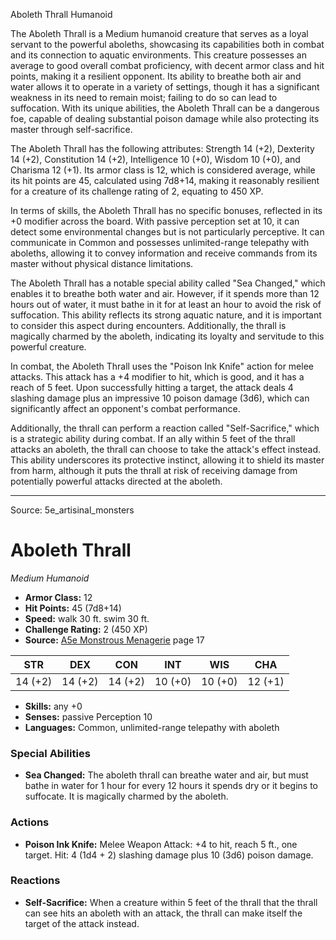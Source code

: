 <MonsterName/>Aboleth Thrall</MonsterName>
<CreatureType/>Humanoid</CreatureType>

<summary>The Aboleth Thrall is a Medium humanoid creature that serves as a loyal servant to the powerful aboleths, showcasing its capabilities both in combat and its connection to aquatic environments. This creature possesses an average to good overall combat proficiency, with decent armor class and hit points, making it a resilient opponent. Its ability to breathe both air and water allows it to operate in a variety of settings, though it has a significant weakness in its need to remain moist; failing to do so can lead to suffocation. With its unique abilities, the Aboleth Thrall can be a dangerous foe, capable of dealing substantial poison damage while also protecting its master through self-sacrifice.</summary>

<detail>

The Aboleth Thrall has the following attributes: Strength 14 (+2), Dexterity 14 (+2), Constitution 14 (+2), Intelligence 10 (+0), Wisdom 10 (+0), and Charisma 12 (+1). Its armor class is 12, which is considered average, while its hit points are 45, calculated using 7d8+14, making it reasonably resilient for a creature of its challenge rating of 2, equating to 450 XP.

In terms of skills, the Aboleth Thrall has no specific bonuses, reflected in its +0 modifier across the board. With passive perception set at 10, it can detect some environmental changes but is not particularly perceptive. It can communicate in Common and possesses unlimited-range telepathy with aboleths, allowing it to convey information and receive commands from its master without physical distance limitations.

The Aboleth Thrall has a notable special ability called "Sea Changed," which enables it to breathe both water and air. However, if it spends more than 12 hours out of water, it must bathe in it for at least an hour to avoid the risk of suffocation. This ability reflects its strong aquatic nature, and it is important to consider this aspect during encounters. Additionally, the thrall is magically charmed by the aboleth, indicating its loyalty and servitude to this powerful creature.

In combat, the Aboleth Thrall uses the "Poison Ink Knife" action for melee attacks. This attack has a +4 modifier to hit, which is good, and it has a reach of 5 feet. Upon successfully hitting a target, the attack deals 4 slashing damage plus an impressive 10 poison damage (3d6), which can significantly affect an opponent's combat performance.

Additionally, the thrall can perform a reaction called "Self-Sacrifice," which is a strategic ability during combat. If an ally within 5 feet of the thrall attacks an aboleth, the thrall can choose to take the attack's effect instead. This ability underscores its protective instinct, allowing it to shield its master from harm, although it puts the thrall at risk of receiving damage from potentially powerful attacks directed at the aboleth.</detail>



---

Source: 5e_artisinal_monsters

# Aboleth Thrall

*Medium* *Humanoid*

- **Armor Class:** 12
- **Hit Points:** 45 (7d8+14)
- **Speed:** walk 30 ft. swim 30 ft.
- **Challenge Rating:** 2 (450 XP)
- **Source:** [A5e Monstrous Menagerie](https://enpublishingrpg.com/products/level-up-monstrous-menagerie-a5e) page 17

| STR | DEX | CON | INT | WIS | CHA |
| --- | --- | --- | --- | --- | --- |
| 14 (+2) | 14 (+2) | 14 (+2) | 10 (+0) | 10 (+0) | 12 (+1) |

- **Skills:** any +0
- **Senses:** passive Perception 10
- **Languages:** Common, unlimited-range telepathy with aboleth

### Special Abilities

- **Sea Changed:** The aboleth thrall can breathe water and air, but must bathe in water for 1 hour for every 12 hours it spends dry or it begins to suffocate. It is magically charmed by the aboleth.

### Actions

- **Poison Ink Knife:** Melee Weapon Attack: +4 to hit, reach 5 ft., one target. Hit: 4 (1d4 + 2) slashing damage plus 10 (3d6) poison damage.

### Reactions

- **Self-Sacrifice:** When a creature within 5 feet of the thrall that the thrall can see hits an aboleth with an attack, the thrall can make itself the target of the attack instead.




